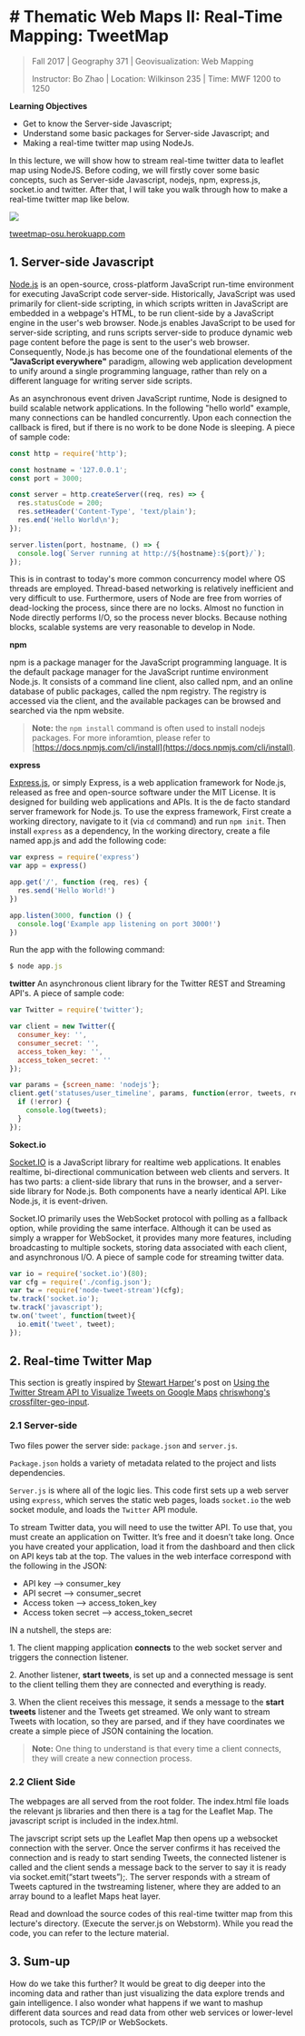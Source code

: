# # Thematic Web Maps II: Real-Time Mapping: TweetMap

> Fall 2017 | Geography 371 | Geovisualization: Web Mapping
>
> Instructor: Bo Zhao | Location: Wilkinson 235 | Time: MWF 1200 to 1250


**Learning Objectives**

- Get to know the Server-side Javascript;
- Understand some basic packages for Server-side Javascript; and
- Making a real-time twitter map using NodeJs.

In this lecture, we will show how to stream real-time twitter data to leaflet map using NodeJS. Before coding, we will firstly cover some basic concepts, such as Server-side Javascript, nodejs, npm, express.js, socket.io and twitter. After that, I will take you walk through how to make a real-time twitter map like below.

![](img/real-time-map.png)

[tweetmap-osu.herokuapp.com](http://tweetmap-osu.herokuapp.com)

## 1. Server-side Javascript

[Node.js](https://nodejs.org/en/about/) is an open-source, cross-platform JavaScript run-time environment for executing JavaScript code server-side. Historically, JavaScript was used primarily for client-side scripting, in which scripts written in JavaScript are embedded in a webpage's HTML, to be run client-side by a JavaScript engine in the user's web browser. Node.js enables JavaScript to be used for server-side scripting, and runs scripts server-side to produce dynamic web page content before the page is sent to the user's web browser. Consequently, Node.js has become one of the foundational elements of the **"JavaScript everywhere"** paradigm, allowing web application development to unify around a single programming language, rather than rely on a different language for writing server side scripts.

As an asynchronous event driven JavaScript runtime, Node is designed to build scalable network applications. In the following "hello world" example, many connections can be handled concurrently. Upon each connection the callback is fired, but if there is no work to be done Node is sleeping. A piece of sample code:

```javascript
const http = require('http');

const hostname = '127.0.0.1';
const port = 3000;

const server = http.createServer((req, res) => {
  res.statusCode = 200;
  res.setHeader('Content-Type', 'text/plain');
  res.end('Hello World\n');
});

server.listen(port, hostname, () => {
  console.log(`Server running at http://${hostname}:${port}/`);
});
```

This is in contrast to today's more common concurrency model where OS threads are employed. Thread-based networking is relatively inefficient and very difficult to use. Furthermore, users of Node are free from worries of dead-locking the process, since there are no locks. Almost no function in Node directly performs I/O, so the process never blocks. Because nothing blocks, scalable systems are very reasonable to develop in Node.

**npm**

npm is a package manager for the JavaScript programming language. It is the default package manager for the JavaScript runtime environment Node.js. It consists of a command line client, also called npm, and an online database of public packages, called the npm registry. The registry is accessed via the client, and the available packages can be browsed and searched via the npm website.

> **Note:** the `npm install` command is often used to install nodejs packages. For more inforamtion, please refer to [https://docs.npmjs.com/cli/install](https://docs.npmjs.com/cli/install).

**express**

[Express.js](https://expressjs.com/), or simply Express, is a web application framework for Node.js, released as free and open-source software under the MIT License. It is designed for building web applications and APIs. It is the de facto standard server framework for Node.js. To use the express framework, First create a working directory, navigate to it (via `cd` command) and run `npm init`. Then install `express` as a dependency, In the working directory, create a file named app.js and add the following code:

```javascript
var express = require('express')
var app = express()

app.get('/', function (req, res) {
  res.send('Hello World!')
})

app.listen(3000, function () {
  console.log('Example app listening on port 3000!')
})
```

Run the app with the following command:

```javascript
$ node app.js
```


**twitter**
An asynchronous client library for the Twitter REST and Streaming API's.  A piece of sample code:

```javascript
var Twitter = require('twitter');

var client = new Twitter({
  consumer_key: '',
  consumer_secret: '',
  access_token_key: '',
  access_token_secret: ''
});

var params = {screen_name: 'nodejs'};
client.get('statuses/user_timeline', params, function(error, tweets, response) {
  if (!error) {
    console.log(tweets);
  }
});
```

**Sokect.io**

[Socket.IO](https://socket.io/docs/faq/) is a JavaScript library for realtime web applications. It enables realtime, bi-directional communication between web clients and servers. It has two parts: a client-side library that runs in the browser, and a server-side library for Node.js. Both components have a nearly identical API. Like Node.js, it is event-driven.

Socket.IO primarily uses the WebSocket protocol with polling as a fallback option, while providing the same interface. Although it can be used as simply a wrapper for WebSocket, it provides many more features, including broadcasting to multiple sockets, storing data associated with each client, and asynchronous I/O.  A piece of sample code for streaming twitter data.

```javascript
var io = require('socket.io')(80);
var cfg = require('./config.json');
var tw = require('node-tweet-stream')(cfg);
tw.track('socket.io');
tw.track('javascript');
tw.on('tweet', function(tweet){
  io.emit('tweet', tweet);
});
```

## 2. Real-time Twitter Map

This section is greatly inspired by [Stewart Harper](https://plus.google.com/114695899984217574143?rel=author)'s post on [Using the Twitter Stream API to Visualize Tweets on Google Maps](https://blog.safe.com/2014/03/twitter-stream-api-map/) [chriswhong's crossfilter-geo-input](https://github.com/chriswhong/crossfilter-geo-input).


### 2.1 Server-side

Two files power the server side: `package.json` and `server.js`.

`Package.json` holds a variety of metadata related to the project and lists dependencies.

`Server.js` is where all of the logic lies. This code first sets up a web server using `express`, which serves the static web pages, loads `socket.io` the web socket module, and loads the `Twitter` API module.

To stream Twitter data, you will need to use the twitter API. To use that, you must create an application on Twitter. It’s free and it doesn’t take long. Once you have created your application, load it from the dashboard and then click on API keys tab at the top. The values in the web interface correspond with the following in the JSON:

- API key --> consumer_key
- API secret --> consumer_secret
- Access token --> access_token_key
- Access token secret --> access_token_secret

IN a nutshell, the steps are:

1\. The client mapping application **connects** to the web socket server and triggers the connection listener.

2\. Another listener, **start tweets**, is set up and a connected message is sent to the client telling them they are connected and everything is ready.

3\. When the client receives this message, it sends a message to the **start tweets** listener and the Tweets get streamed. We only want to stream Tweets with location, so they are parsed, and if they have coordinates we create a simple piece of JSON containing the location.

> **Note:** One thing to understand is that every time a client connects, they will create a new connection process.

### 2.2 Client Side

The webpages are all served from the root folder. The index.html file loads the relevant js libraries and then there is a tag for the Leaflet Map. The javascript script is included in the index.html.

The javscript script sets up the Leaflet Map then opens up a websocket connection with the server. Once the server confirms it has received the connection and is ready to start sending Tweets, the connected listener is called and the client sends a message back to the server to say it is ready via socket.emit(“start tweets”);. The server responds with a stream of Tweets captured in the twstreaming listener, where they are added to an array bound to a leaflet Maps heat layer.


Read and download the source codes of this real-time twitter map from this lecture's directory. (Execute the server.js on Webstorm). While you read the code, you can refer to the lecture material.

## 3. Sum-up

How do we take this further? It would be great to dig deeper into the incoming data and rather than just visualizing the data explore trends and gain intelligence. I also wonder what happens if we want to mashup different data sources and read data from other web services or lower-level protocols, such as TCP/IP or WebSockets.
